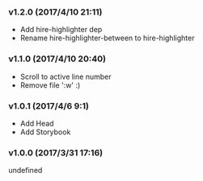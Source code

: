 ### v1.2.0	(2017/4/10 21:11)
* Add hire-highlighter dep
* Rename hire-highlighter-between to hire-highlighter

### v1.1.0	(2017/4/10 20:40)
* Scroll to active line number
* Remove file ':w' :)

### v1.0.1	(2017/4/6 9:1)
* Add Head
* Add Storybook

### v1.0.0	(2017/3/31 17:16)


undefined